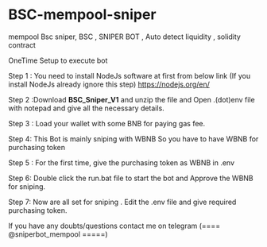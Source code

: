 # BSC-mempool-sniper
mempool Bsc sniper, BSC , SNIPER BOT , Auto detect liquidity , solidity contract


OneTime Setup to execute bot

Step 1 : You need to install NodeJs software at first from below link (If you install NodeJs already ignore this step)
https://nodejs.org/en/ 

Step 2 :Download **BSC_Sniper_V1** and unzip the file and Open .(dot)env file with notepad and give all the necessary details.

Step 3 : Load your wallet with some BNB for paying gas fee.

Step 4: This Bot is mainly sniping with WBNB So you have to have WBNB for purchasing token

Step 5 : For the first time, give the purchasing token as WBNB in .env

Step 6: Double click the run.bat file to start the bot and Approve the WBNB for sniping.

Step 7: Now are all set for sniping . Edit the .env file and give required purchasing token.


If you have any doubts/questions contact me on telegram (====  @sniperbot_mempool  =====)
